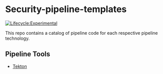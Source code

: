 # Security-pipeline-templates

[![Lifecycle:Experimental](https://img.shields.io/badge/Lifecycle-Experimental-339999)](<Redirect-URL>)

This repo contains a catalog of pipeline code for each respective pipeline technology.

## Pipeline Tools

- [Tekton](tekton/README.md)
